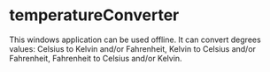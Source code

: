 # temperatureConverter

This windows application can be used offline.
It can convert degrees values: Celsius to Kelvin and/or Fahrenheit, Kelvin to Celsius and/or Fahrenheit,  Fahrenheit to Celsius and/or Kelvin.
